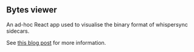 ## Bytes viewer

An ad-hoc React app used to visualise the binary format of whispersync sidecars.

See [this blog post](https://ptbrowne.github.io/posts/whispersync-reverse-engineering/) for more
information.

